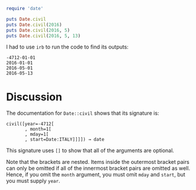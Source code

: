 ```ruby
require 'date'

puts Date.civil
puts Date.civil(2016)
puts Date.civil(2016, 5)
puts Date.civil(2016, 5, 13)
```
I had to use `irb` to run the code to find its outputs:
```
-4712-01-01
2016-01-01
2016-05-01
2016-05-13
```

# Discussion
The documentation for `Date::civil` shows that its signature is:
```
civil([year=-4712[
       , month=1[
       , mday=1[
       , start=Date:ITALY]]]]) → date
```
This signature uses `[]` to show that all of the arguments are optional.

Note that the brackets are nested. Items inside the outermost bracket pairs can only be omitted if all of the innermost bracket pairs are omitted as well. Hence, if you omit the `month` argument, you must omit `mday` and `start`, but you must supply `year`.